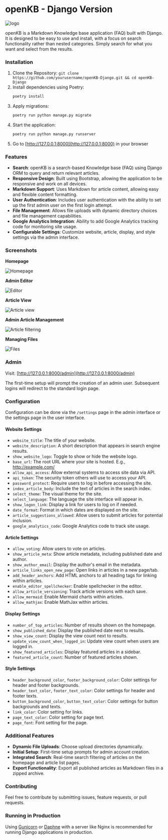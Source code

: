 
# openKB - Django Version

![logo](https://files.markmoffat.com/openkb/logo.png)

openKB is a Markdown Knowledge base application (FAQ) built with Django. It is designed to be easy to use and install, with a focus on search functionality rather than nested categories. Simply search for what you want and select from the results.

### Installation

1. Clone the Repository: `git clone https://github.com/yourusername/openKB-Django.git && cd openKB-Django`
2. Install dependencies using Poetry:
   ```bash
   poetry install
   ```
3. Apply migrations:
   ```bash
   poetry run python manage.py migrate
   ```
4. Start the application:
   ```bash
   poetry run python manage.py runserver
   ```
5. Go to [http://127.0.0.1:8000](http://127.0.0.1:8000) in your browser

### Features

- **Search**: openKB is a search-based Knowledge base (FAQ) using Django ORM to query and return relevant articles.
- **Responsive Design**: Built using Bootstrap, allowing the application to be responsive and work on all devices.
- **Markdown Support**: Uses Markdown for article content, allowing easy and flexible content formatting.
- **User Authentication**: Includes user authentication with the ability to set up the first admin user on the first login attempt.
- **File Management**: Allows file uploads with dynamic directory choices and file management capabilities.
- **Google Analytics Integration**: Ability to add Google Analytics tracking code for monitoring site usage.
- **Configurable Settings**: Customize website, article, display, and style settings via the admin interface.

### Screenshots

**Homepage**

![Homepage](https://files.markmoffat.com/openkb/homepage.png)

**Admin Editor**

![Editor](https://files.markmoffat.com/openkb/editor.png)

**Article View**

![Article view](https://files.markmoffat.com/openkb/articleview.png)

**Admin Article Management**

![Article filtering](https://files.markmoffat.com/openkb/articlefiltering.png)

**Managing Files**

![Files](https://files.markmoffat.com/openkb/files.png)

### Admin

Visit: [http://127.0.0.1:8000/admin](http://127.0.0.1:8000/admin)

The first-time setup will prompt the creation of an admin user. Subsequent logins will redirect to the standard login page.

### Configuration

Configuration can be done via the `/settings` page in the admin interface or the settings page in the user interface.

#### Website Settings

- `website_title`: The title of your website.
- `website_description`: A short description that appears in search engine results.
- `show_website_logo`: Toggle to show or hide the website logo.
- `base_url`: The root URL where your site is hosted. E.g., http://example.com/
- `allow_api_access`: Allow external systems to access site data via API.
- `api_token`: The security token others will use to access your API.
- `password_protect`: Require users to log in before accessing the site.
- `index_article_body`: Include the text of articles in the search index.
- `select_theme`: The visual theme for the site.
- `select_language`: The language the site interface will appear in.
- `show_logon_link`: Display a link for users to log on if needed.
- `date_format`: Format in which dates are displayed on the site.
- `article_suggestions_allowed`: Allow users to submit articles for potential inclusion.
- `google_analytics_code`: Google Analytics code to track site usage.

#### Article Settings

- `allow_voting`: Allow users to vote on articles.
- `show_article_meta`: Show article metadata, including published date and author.
- `show_author_email`: Display the author's email in the metadata.
- `article_links_open_new_page`: Open links in articles in a new page/tab.
- `add_header_anchors`: Add HTML anchors to all heading tags for linking within articles.
- `enable_editor_spellchecker`: Enable spellchecker in the editor.
- `allow_article_versioning`: Track article versions with each save.
- `allow_mermaid`: Enable Mermaid charts within articles.
- `allow_mathjax`: Enable MathJax within articles.

#### Display Settings

- `number_of_top_articles`: Number of results shown on the homepage.
- `show_published_date`: Display the published date next to results.
- `show_view_count`: Display the view count next to results.
- `update_view_count_when_logged_in`: Update view count when users are logged in.
- `show_featured_articles`: Display featured articles in a sidebar.
- `featured_article_count`: Number of featured articles shown.

#### Style Settings

- `header_background_color`, `footer_background_color`: Color settings for header and footer backgrounds.
- `header_text_color`, `footer_text_color`: Color settings for header and footer texts.
- `button_background_color`, `button_text_color`: Color settings for button backgrounds and texts.
- `link_color`: Color setting for links.
- `page_text_color`: Color setting for page text.
- `page_font`: Font setting for the page.

### Additional Features

- **Dynamic File Uploads**: Choose upload directories dynamically.
- **Initial Setup**: First-time setup prompts for admin account creation.
- **Integrated Search**: Real-time search filtering of articles on the homepage and article list pages.
- **Export Functionality**: Export all published articles as Markdown files in a zipped archive.

### Contributing

Feel free to contribute by submitting issues, feature requests, or pull requests.

### Running in Production

Using [Gunicorn](https://gunicorn.org/) or [Daphne](https://github.com/django/daphne) with a server like Nginx is recommended for running Django applications in production.
